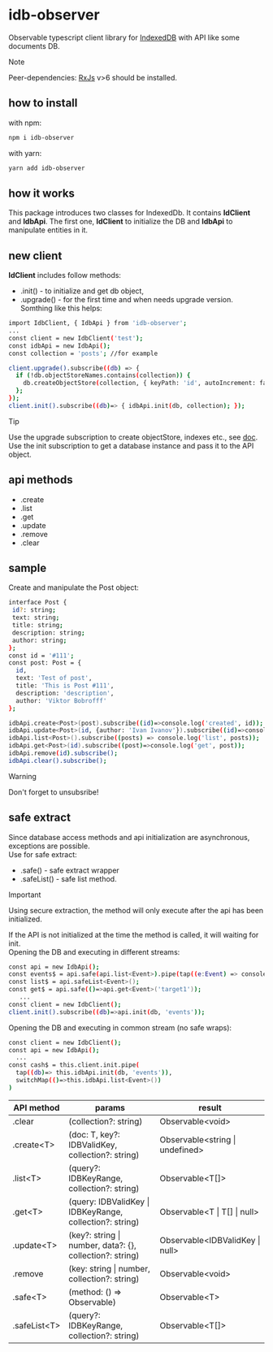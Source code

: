 # idb-observer
Observable typescript client library for [IndexedDB](https://developer.mozilla.org/en-US/docs/Web/API/IndexedDB_API) with API like some documents DB.  
> [!NOTE]
>Peer-dependencies: [RxJs](https://rxjs.dev/) v>6 should be installed.
## how to install
  with npm:
```sh
npm i idb-observer
```
  with yarn:

```sh
yarn add idb-observer
```

## how it works
This package introduces two classes for IndexedDb. It contains **IdClient** and **IdbApi**.
The first one, **IdClient** to initialize the DB and **IdbApi** to manipulate entities in it.
## new client
**IdClient** includes follow methods:
* .init() - to initialize and get db object,
* .upgrade() - for the first time and whеn needs upgrade version.  
Somthing like this helps: 

```sh
import IdbClient, { IdbApi } from 'idb-observer';
...
const client = new IdbClient('test');
const idbApi = new IdbApi();
const collection = 'posts'; //for example

client.upgrade().subscribe((db) => {
  if (!db.objectStoreNames.contains(collection)) {
    db.createObjectStore(collection, { keyPath: 'id', autoIncrement: false });
  };
});
client.init().subscribe((db)=> { idbApi.init(db, collection); });
```
> [!TIP]
> Use the upgrade subscription to create objectStore, indexes etc., see [doc](https://developer.mozilla.org/en-US/docs/Web/API/IndexedDB_API/Using_IndexedDB).
> Use the init subscription to get a database instance and pass it to the API object.

## api methods

* .create
* .list
* .get
* .update
* .remove
* .clear

## sample
Create and manipulate the Post object:
```sh
interface Post {
 id?: string;
 text: string;
 title: string;
 description: string;
 author: string;
};
const id = '#111';
const post: Post = {
  id,
  text: 'Test of post',
  title: 'This is Post #111',
  description: 'description',
  author: 'Viktor Bobrofff'
};

idbApi.create<Post>(post).subscribe((id)=>console.log('created', id));
idbApi.update<Post>(id, {author: 'Ivan Ivanov'}).subscribe((id)=>console.log('updated', id));
idbApi.list<Post>().subscribe((posts) => console.log('list', posts));
idbApi.get<Post>(id).subscribe((post)=>console.log('get', post));
idbApi.remove(id).subscribe();
idbApi.clear().subscribe();
```
> [!WARNING]
>Don't forget to unsubsribe!

## safe extract
Since database access methods and api initialization are asynchronous, exceptions are possible.  
Use for safe extract:
* .safe() - safe extract wrapper
* .safeList() - safe list method.

> [!IMPORTANT]
>Using secure extraction, the method will only execute after the api has been initialized. 

If the API is not initialized at the time the method is called, it will waiting for init.  
Opening the DB and executing in different streams:
```sh
const api = new IdbApi();
const events$ = api.safe(api.list<Event>).pipe(tap((e:Event) => console.log(e)));
const list$ = api.safeList<Event>();
const get$ = api.safe(()=>api.get<Event>('target1'));
   ...
const client = new IdbClient();
client.init().subscribe((db)=>api.init(db, 'events'));
```
Opening the DB and executing in common stream (no safe wraps):

```sh
const client = new IdbClient();
const api = new IdbApi();
  ...
const cash$ = this.client.init.pipe(
  tap((db)=> this.idbApi.init(db, 'events')),
  switchMap(()=>this.idbApi.list<Event>())
)
```


|API method|params|result|
|---       |---       |---   |
|.clear| (collection?: string) | Observable\<void\> |
|.create\<T\>| (doc: T, key?: IDBValidKey, collection?: string) | Observable\<string \| undefined\> |
|.list\<T\>       | (query?: IDBKeyRange, collection?: string)  | Observable<T[]>|
|.get\<T\>       | (query: IDBValidKey \| IDBKeyRange, collection?: string)  | Observable\<T \| T[] \| null\>|
|.update\<T\>      | (key?: string \| number, data?: {}, collection?: string) | Observable\<IDBValidKey \| null\>|
|.remove      | (key: string \| number, collection?: string)  | Observable\<void\>|
|.safe\<T\>   | (method: () => Observable<T>)  | Observable\<T\>|
|.safeList\<T\>   | (query?: IDBKeyRange, collection?: string)  | Observable\<T[]\>|

